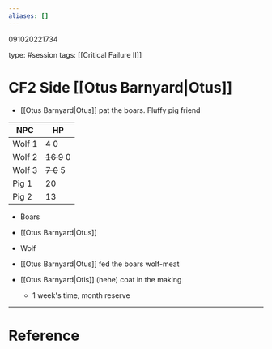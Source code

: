 ```yaml
---
aliases: []
---
```


091020221734

type: #session
tags: [[Critical Failure II]]
# CF2 Side [[Otus Barnyard|Otus]]

- [[Otus Barnyard|Otus]] pat the boars. Fluffy pig friend

| NPC    | HP         |
| ------ | ---------- |
| Wolf 1 | ~~4~~ 0    |
| Wolf 2 | ~~16 9~~ 0 |
| Wolf 3 | ~~7 0~~ 5  |
| Pig 1  | 20         |
| Pig 2  | 13         |

- Boars
- [[Otus Barnyard|Otus]]
- Wolf

- [[Otus Barnyard|Otus]] fed the boars wolf-meat
- [[Otus Barnyard|Otis]] (hehe) coat in the making
	- 1 week's time, month reserve

---
# Reference